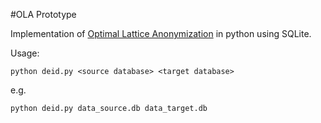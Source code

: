 #OLA Prototype

Implementation of [Optimal Lattice Anonymization](http://jamia.bmj.com/content/16/5/670) in python using SQLite.

Usage:

    python deid.py <source database> <target database>

e.g.

    python deid.py data_source.db data_target.db


